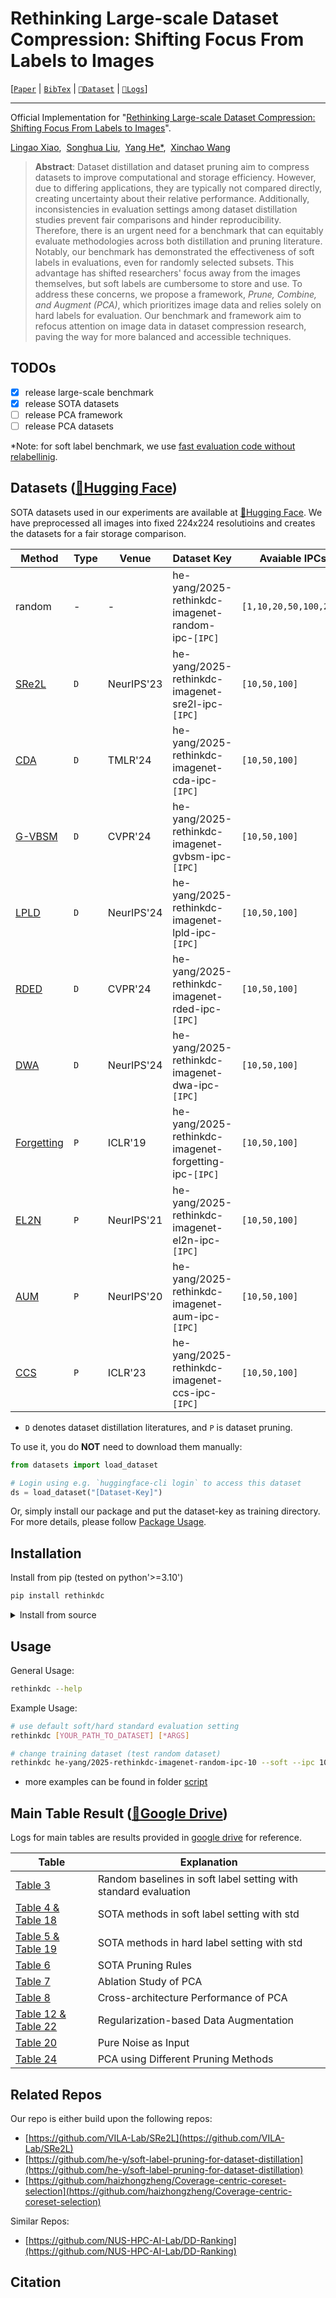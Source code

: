 # Rethinking Large-scale Dataset Compression: Shifting Focus From Labels to Images
[[`Paper`]() | [`BibTex`](#citation) | [`🤗Dataset`](https://huggingface.co/collections/he-yang/rethinking-large-scale-dataset-compression-67a4634cb4ed419d3a6d2720) | [`📂Logs`](https://drive.google.com/drive/folders/17tearagY46nDj1D-MfegzM9kNAOAK8SR?usp=drive_link)]

---

Official Implementation for "[Rethinking Large-scale Dataset Compression: Shifting Focus From Labels to Images]()".

[Lingao Xiao](https://scholar.google.com/citations?user=MlNI5YYAAAAJ),&nbsp;
[Songhua Liu](https://scholar.google.com/citations?user=AnYh2rAAAAAJ),&nbsp;
[Yang He*](https://scholar.google.com/citations?user=vvnFsIIAAAAJ),&nbsp;
[Xinchao Wang](https://scholar.google.com/citations?user=w69Buq0AAAAJ)


> **Abstract**: Dataset distillation and dataset pruning aim to compress datasets to improve computational and storage efficiency. However, due to differing applications, they are typically not compared directly, creating uncertainty about their relative performance. Additionally, inconsistencies in evaluation settings among dataset distillation studies prevent fair comparisons and hinder reproducibility. Therefore, there is an urgent need for a benchmark that can equitably evaluate methodologies across both distillation and pruning literature.
Notably, our benchmark has demonstrated the effectiveness of soft labels in evaluations, even for randomly selected subsets.
This advantage has shifted researchers' focus away from the images themselves, but soft labels are cumbersome to store and use. To address these concerns, we propose a framework, *Prune, Combine, and Augment (PCA)*, which prioritizes image data and relies solely on hard labels for evaluation. Our benchmark and framework aim to refocus attention on image data in dataset compression research, paving the way for more balanced and accessible techniques.

## TODOs
- [x] release large-scale benchmark
- [x] release SOTA datasets
- [ ] release PCA framework
- [ ] release PCA datasets

*Note: for soft label benchmark, we use [fast evaluation code without relabellinig](https://github.com/VILA-Lab/SRe2L/tree/main/SRe2L/validate#alternative-validation).

## Datasets ([🤗Hugging Face](https://huggingface.co/collections/he-yang/rethinking-large-scale-dataset-compression-67a4634cb4ed419d3a6d2720))

SOTA datasets used in our experiments are available at [🤗Hugging Face](https://huggingface.co/collections/he-yang/rethinking-large-scale-dataset-compression-67a4634cb4ed419d3a6d2720).
We have preprocessed all images into fixed 224x224 resolutioins and creates the datasets for a fair storage comparison.

| Method                                         | Type | Venue      | Dataset Key                                            | Avaiable IPCs          |
| ---------------------------------------------- | ---- | ---------- | ------------------------------------------------------ | ---------------------- |
| random                                         | -    | -          | he-yang/2025-rethinkdc-imagenet-random-ipc-`[IPC]`     | `[1,10,20,50,100,200]` |
| [SRe2L](https://arxiv.org/abs/2306.13092)      | `D`  | NeurIPS'23 | he-yang/2025-rethinkdc-imagenet-sre2l-ipc-`[IPC]`      | `[10,50,100]`          |
| [CDA](https://arxiv.org/abs/2311.18838)        | `D`  | TMLR'24    | he-yang/2025-rethinkdc-imagenet-cda-ipc-`[IPC]`        | `[10,50,100]`          |
| [G-VBSM](https://arxiv.org/abs/2311.17950)     | `D`  | CVPR'24    | he-yang/2025-rethinkdc-imagenet-gvbsm-ipc-`[IPC]`      | `[10,50,100]`          |
| [LPLD](https://arxiv.org/abs/2410.15919)       | `D`  | NeurIPS'24 | he-yang/2025-rethinkdc-imagenet-lpld-ipc-`[IPC]`       | `[10,50,100]`          |
| [RDED](https://arxiv.org/abs/2312.03526)       | `D`  | CVPR'24    | he-yang/2025-rethinkdc-imagenet-rded-ipc-`[IPC]`       | `[10,50,100]`          |
| [DWA](https://arxiv.org/abs/2409.17612)        | `D`  | NeurIPS'24 | he-yang/2025-rethinkdc-imagenet-dwa-ipc-`[IPC]`        | `[10,50,100]`          |
| [Forgetting](https://arxiv.org/abs/1812.05159) | `P`  | ICLR'19    | he-yang/2025-rethinkdc-imagenet-forgetting-ipc-`[IPC]` | `[10,50,100]`          |
| [EL2N](https://arxiv.org/abs/2107.07075)       | `P`  | NeurIPS'21 | he-yang/2025-rethinkdc-imagenet-el2n-ipc-`[IPC]`       | `[10,50,100]`          |
| [AUM](https://arxiv.org/abs/2001.10528)        | `P`  | NeurIPS'20 | he-yang/2025-rethinkdc-imagenet-aum-ipc-`[IPC]`        | `[10,50,100]`          |
| [CCS](https://arxiv.org/abs/2210.15809)        | `P`  | ICLR'23    | he-yang/2025-rethinkdc-imagenet-ccs-ipc-`[IPC]`        | `[10,50,100]`          |
- `D` denotes dataset distillation literatures, and `P` is dataset pruning.

To use it, you do **NOT** need to download them manually:
```python
from datasets import load_dataset

# Login using e.g. `huggingface-cli login` to access this dataset
ds = load_dataset("[Dataset-Key]")
```

Or, simply install our package and put the dataset-key as training directory. For more details, please follow [Package Usage](#usage).


## Installation

Install from pip (tested on python'>=3.10')
```sh
pip install rethinkdc
```


<details>
<summary>Install from source</summary>

**Step 1**: Clone Repo,
```sh
git clone https://github.com/ArmandXiao/Rethinking-Dataset-Compression.git
cd Rethinking-Dataset-Compression
```

**Step 2**: Create Environment,
```sh
conda env create -f environment.yml
conda activate rethinkdc
```

**Step 3**: Install Benchmark,
```sh
make build
make install
```
</details>

## Usage
General Usage:
```sh
rethinkdc --help
```

Example Usage:
```sh
# use default soft/hard standard evaluation setting
rethinkdc [YOUR_PATH_TO_DATASET] [*ARGS]

# change training dataset (test random dataset)
rethinkdc he-yang/2025-rethinkdc-imagenet-random-ipc-10 --soft --ipc 10 --output-dir ./random_ipc10_soft
```
- more examples can be found in folder [script](script)

## Main Table Result ([📂Google Drive](https://drive.google.com/drive/folders/17tearagY46nDj1D-MfegzM9kNAOAK8SR?usp=drive_link))

Logs for main tables are results provided in [google drive](https://drive.google.com/drive/folders/17tearagY46nDj1D-MfegzM9kNAOAK8SR?usp=drive_link) for reference.

| Table                                                                                                          | Explanation                                                     |
| -------------------------------------------------------------------------------------------------------------- | --------------------------------------------------------------- |
| [Table 3](https://drive.google.com/drive/folders/1ZlqoLPmMV235F4G3NyCMM1af_VTHPjA7?usp=drive_link)             | Random baselines in soft label setting with standard evaluation |
| [Table 4 & Table 18](https://drive.google.com/drive/folders/1Zs25THv54VNYcJ72KeyABjMZYL7hFbxT?usp=drive_link)  | SOTA methods in soft label setting with std                     |
| [Table 5 & Table 19](https://drive.google.com/drive/folders/1T1xsCWA9ahhICAeTBiVLlYX-G0-bw6gy?usp=drive_link)  | SOTA methods in hard label setting with std                     |
| [Table 6](https://drive.google.com/drive/folders/1rtEnoO8TUteg5E5wS1vLazuix-B0r3ph?usp=drive_link)             | SOTA Pruning Rules                                              |
| [Table 7](https://drive.google.com/drive/folders/13OBiPnBA8y2iCu-9C63d0iR6jdEKKrTB?usp=drive_link)             | Ablation Study of PCA                                           |
| [Table 8](https://drive.google.com/drive/folders/1-QTCzBEgQDw_RtyYXSy0zYOZcvAG7BCo?usp=drive_link)             | Cross-architecture Performance of PCA                           |
| [Table 12 & Table 22](https://drive.google.com/drive/folders/1YKFPAtmnoFAQipLd2YNlSsoNColf46aU?usp=drive_link) | Regularization-based Data Augmentation                          |
| [Table 20](https://drive.google.com/drive/folders/1O4dt67os89kHvVROcjYgNSLtMHQU4V6K?usp=drive_link)            | Pure Noise as Input                                             |
| [Table 24](https://drive.google.com/drive/folders/1PW2Pf8o7f_3ZvCIvyU6-Rd-9mFMdxetn?usp=drive_link)            | PCA using Different Pruning Methods                             |


## Related Repos
Our repo is either build upon the following repos:
- [https://github.com/VILA-Lab/SRe2L](https://github.com/VILA-Lab/SRe2L)
- [https://github.com/he-y/soft-label-pruning-for-dataset-distillation](https://github.com/he-y/soft-label-pruning-for-dataset-distillation)
- [https://github.com/haizhongzheng/Coverage-centric-coreset-selection](https://github.com/haizhongzheng/Coverage-centric-coreset-selection)

Similar Repos:
- [https://github.com/NUS-HPC-AI-Lab/DD-Ranking](https://github.com/NUS-HPC-AI-Lab/DD-Ranking)


## Citation
```
```